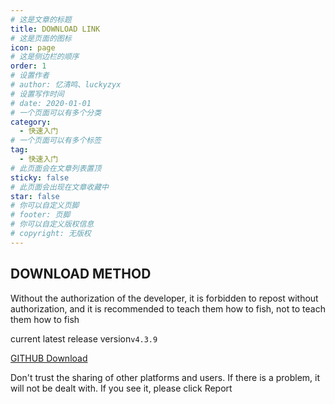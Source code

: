 ```yaml
---
# 这是文章的标题
title: DOWNLOAD LINK
# 这是页面的图标
icon: page
# 这是侧边栏的顺序
order: 1
# 设置作者
# author: 忆清鸣、luckyzyx
# 设置写作时间
# date: 2020-01-01
# 一个页面可以有多个分类
category:
  - 快速入门
# 一个页面可以有多个标签
tag:
  - 快速入门
# 此页面会在文章列表置顶
sticky: false
# 此页面会出现在文章收藏中
star: false
# 你可以自定义页脚
# footer: 页脚
# 你可以自定义版权信息
# copyright: 无版权
---
```


## DOWNLOAD METHOD

Without the authorization of the developer, it is forbidden to repost without authorization, and it
is recommended to teach them how to fish, not to teach them how to fish

current latest release version`v4.3.9`

[GITHUB Download](https://github.com/Xposed-Modules-Repo/com.luckyzyx.luckytool/releases/download/8805-4.3.9/LuckyTool_v4.3.9.8805.apk)

Don't trust the sharing of other platforms and users. If there is a problem, it will not be dealt
with. If you see it, please click Report